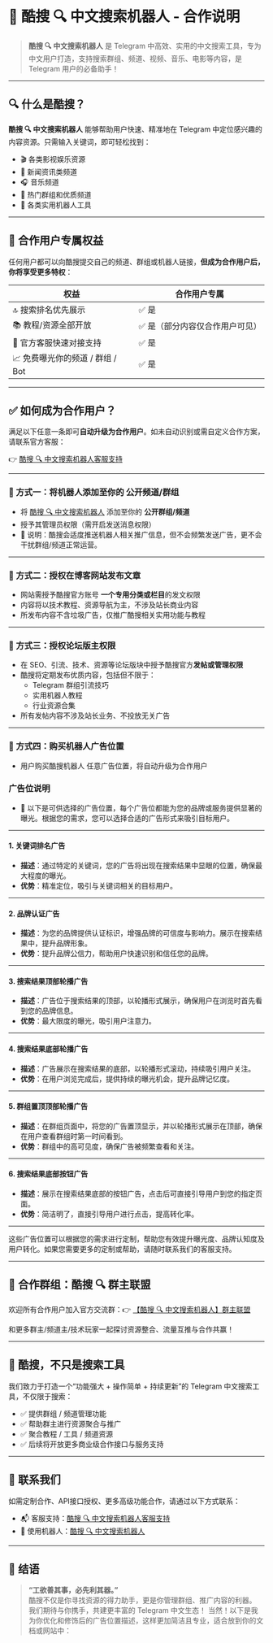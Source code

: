 # 🤝 酷搜 🔍 中文搜索机器人 - 合作说明

> **酷搜 🔍 中文搜索机器人** 是 Telegram 中高效、实用的中文搜索工具，专为中文用户打造，支持搜索群组、频道、视频、音乐、电影等内容，是 Telegram 用户的必备助手！

---

## 🔍 什么是酷搜？

**酷搜 🔍 中文搜索机器人** 能够帮助用户快速、精准地在 Telegram 中定位感兴趣的内容资源。只需输入关键词，即可轻松找到：

- 🎬 各类影视娱乐资源  
- 📰 新闻资讯类频道  
- 🎧 音乐频道  
- 📢 热门群组和优质频道  
- 🤖 各类实用机器人工具

---

## 🚀 合作用户专属权益

任何用户都可以向酷搜提交自己的频道、群组或机器人链接，**但成为合作用户后，你将享受更多特权**：

| 权益 | 合作用户专属 |
|------|--------------|
| 🔝 搜索排名优先展示 | ✅ 是 |
| 📚 教程/资源全部开放 | ✅ 是（部分内容仅合作用户可见） |
| 💬 官方客服快速对接支持 | ✅ 是 |
| 📈 免费曝光你的频道 / 群组 / Bot | ✅ 是 |

---

## ✅ 如何成为合作用户？

满足以下任意一条即可**自动升级为合作用户**。如未自动识别或需自定义合作方案，请联系官方客服：

👉 [酷搜 🔍 中文搜索机器人客服支持](https://qoot.cool/SearchRobotCustomerSupport)

---

### 🔹 方式一：将机器人添加至你的 **公开频道/群组**

- 将 [酷搜 🔍 中文搜索机器人](https://qoot.cool/SearchRobot) 添加至你的 **公开群组/频道**  
- 授予其管理员权限（需开启发送消息权限）  
- 📢 说明：酷搜会适度推送机器人相关推广信息，但不会频繁发送广告，更不会干扰群组/频道正常运营。

---

### 🔹 方式二：授权在博客网站发布文章

- 网站需授予酷搜官方账号 **一个专用分类或栏目**的发文权限  
- 内容将以技术教程、资源导航为主，不涉及站长商业内容  
- 所发布内容不含垃圾广告，仅推广酷搜相关实用功能与教程

---

### 🔹 方式三：授权论坛版主权限

- 在 SEO、引流、技术、资源等论坛版块中授予酷搜官方**发帖或管理权限**  
- 酷搜将定期发布优质内容，包括但不限于：  
  - Telegram 群组引流技巧  
  - 实用机器人教程  
  - 行业资源合集  
- 所有发帖内容不涉及站长业务、不投放无关广告

---

### 🔹 方式四：购买机器人广告位置

- 用户购买酷搜机器人 任意广告位置，将自动升级为合作用户

### **广告位说明**

- 📢 以下是可供选择的广告位置，每个广告位都能为您的品牌或服务提供显著的曝光。根据您的需求，您可以选择合适的广告形式来吸引目标用户。

---

#### 1. **关键词排名广告**
- **描述**：通过特定的关键词，您的广告将出现在搜索结果中显眼的位置，确保最大程度的曝光。
- **优势**：精准定位，吸引与关键词相关的目标用户。

---

#### 2. **品牌认证广告**
- **描述**：为您的品牌提供认证标识，增强品牌的可信度与影响力。展示在搜索结果中，提升品牌形象。
- **优势**：提升品牌公信力，帮助用户快速识别和信任您的品牌。

---

#### 3. **搜索结果顶部轮播广告**
- **描述**：广告位于搜索结果的顶部，以轮播形式展示，确保用户在浏览时首先看到您的品牌信息。
- **优势**：最大限度的曝光，吸引用户注意力。

---

#### 4. **搜索结果底部轮播广告**
- **描述**：广告展示在搜索结果的底部，以轮播形式滚动，持续吸引用户关注。
- **优势**：在用户浏览完成后，提供持续的曝光机会，提升品牌记忆度。

---

#### 5. **群组置顶顶部轮播广告**
- **描述**：在群组页面中，将您的广告置顶显示，并以轮播形式展示在顶部，确保在用户查看群组时第一时间看到。
- **优势**：群组中的高可见度，确保广告被频繁查看和关注。

---

#### 6. **搜索结果底部按钮广告**
- **描述**：展示在搜索结果底部的按钮广告，点击后可直接引导用户到您的指定页面。
- **优势**：简洁明了，直接引导用户进行点击，提高转化率。

---

这些广告位置可以根据您的需求进行定制，帮助您有效提升曝光度、品牌认知度及用户转化。如果您需要更多的定制或帮助，请随时联系我们的客服支持。

---

## 👥 合作群组：酷搜 🔍 群主联盟

欢迎所有合作用户加入官方交流群：👉 [【酷搜 🔍 中文搜索机器人】群主联盟](https://qoot.cool/BotAlliance) 

和更多群主/频道主/技术玩家一起探讨资源整合、流量互推与合作共赢！

---

## 🔧 酷搜，不只是搜索工具

我们致力于打造一个“功能强大 + 操作简单 + 持续更新”的 Telegram 中文搜索工具，不仅限于搜索：

- ✅ 提供群组 / 频道管理功能  
- ✅ 帮助群主进行资源聚合与推广  
- ✅ 聚合教程 / 工具 / 频道资源  
- ✅ 后续将开放更多商业级合作接口与服务支持

---

## 💬 联系我们

如需定制合作、API接口授权、更多高级功能合作，请通过以下方式联系：

- 📬 客服支持：[酷搜 🔍 中文搜索机器人客服支持](https://qoot.cool/SearchRobotCustomerSupport)
- 🤖 使用机器人：[酷搜 🔍 中文搜索机器人](https://qoot.cool/SearchRobot)

---

## 📌 结语

> **“工欲善其事，必先利其器。”**  
酷搜不仅是你寻找资源的得力助手，更是你管理群组、推广内容的利器。  
我们期待与你携手，共建更丰富的 Telegram 中文生态！
当然！以下是我为你优化和修饰后的广告位置描述，这样更加简洁且专业，适合放到你的文档或网站中：
